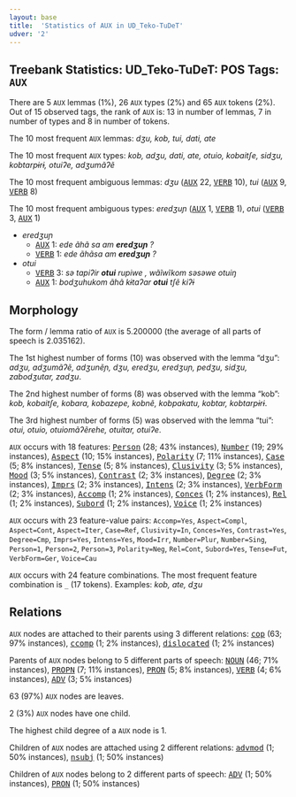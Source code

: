 ```yaml
---
layout: base
title:  'Statistics of AUX in UD_Teko-TuDeT'
udver: '2'
---
```


## Treebank Statistics: UD_Teko-TuDeT: POS Tags: `AUX`

There are 5 `AUX` lemmas (1%), 26 `AUX` types (2%) and 65 `AUX` tokens (2%).
Out of 15 observed tags, the rank of `AUX` is: 13 in number of lemmas, 7 in number of types and 8 in number of tokens.

The 10 most frequent `AUX` lemmas: <em>dʒu, kob, tui, dati, ate</em>

The 10 most frequent `AUX` types:  <em>kob, adʒu, dati, ate, otuio, kobaitʃe, sidʒu, kobtarpɨrɨ, otuiʔe, adʒumãʔẽ</em>

The 10 most frequent ambiguous lemmas: <em>dʒu</em> (<tt><a href="eme_tudet-pos-AUX.html">AUX</a></tt> 22, <tt><a href="eme_tudet-pos-VERB.html">VERB</a></tt> 10), <em>tui</em> (<tt><a href="eme_tudet-pos-AUX.html">AUX</a></tt> 9, <tt><a href="eme_tudet-pos-VERB.html">VERB</a></tt> 8)

The 10 most frequent ambiguous types:  <em>eredʒuɲ</em> (<tt><a href="eme_tudet-pos-AUX.html">AUX</a></tt> 1, <tt><a href="eme_tudet-pos-VERB.html">VERB</a></tt> 1), <em>otui</em> (<tt><a href="eme_tudet-pos-VERB.html">VERB</a></tt> 3, <tt><a href="eme_tudet-pos-AUX.html">AUX</a></tt> 1)


* <em>eredʒuɲ</em>
  * <tt><a href="eme_tudet-pos-AUX.html">AUX</a></tt> 1: <em>ede ãhã sa am <b>eredʒuɲ</b> ?</em>
  * <tt><a href="eme_tudet-pos-VERB.html">VERB</a></tt> 1: <em>ede ãhãsa am <b>eredʒuɲ</b> ?</em>
* <em>otui</em>
  * <tt><a href="eme_tudet-pos-VERB.html">VERB</a></tt> 3: <em>sə tapiʔir <b>otui</b> rupiwe , wãĩwĩkom səsəwe otuiŋ</em>
  * <tt><a href="eme_tudet-pos-AUX.html">AUX</a></tt> 1: <em>bodʒuhukom ãhã kɨtaʔar <b>otui</b> tʃẽ kiʔɨ</em>

## Morphology

The form / lemma ratio of `AUX` is 5.200000 (the average of all parts of speech is 2.035162).

The 1st highest number of forms (10) was observed with the lemma “dʒu”: <em>adʒu, adʒumãʔẽ, adʒunẽɲ, dʒu, eredʒu, eredʒuɲ, pedʒu, sidʒu, zabodʒutar, zadʒu</em>.

The 2nd highest number of forms (8) was observed with the lemma “kob”: <em>kob, kobaitʃe, kobara, kobazepe, kobnẽ, kobpakatu, kobtar, kobtarpɨrɨ</em>.

The 3rd highest number of forms (5) was observed with the lemma “tui”: <em>otui, otuio, otuiomãʔẽrehe, otuitar, otuiʔe</em>.

`AUX` occurs with 18 features: <tt><a href="eme_tudet-feat-Person.html">Person</a></tt> (28; 43% instances), <tt><a href="eme_tudet-feat-Number.html">Number</a></tt> (19; 29% instances), <tt><a href="eme_tudet-feat-Aspect.html">Aspect</a></tt> (10; 15% instances), <tt><a href="eme_tudet-feat-Polarity.html">Polarity</a></tt> (7; 11% instances), <tt><a href="eme_tudet-feat-Case.html">Case</a></tt> (5; 8% instances), <tt><a href="eme_tudet-feat-Tense.html">Tense</a></tt> (5; 8% instances), <tt><a href="eme_tudet-feat-Clusivity.html">Clusivity</a></tt> (3; 5% instances), <tt><a href="eme_tudet-feat-Mood.html">Mood</a></tt> (3; 5% instances), <tt><a href="eme_tudet-feat-Contrast.html">Contrast</a></tt> (2; 3% instances), <tt><a href="eme_tudet-feat-Degree.html">Degree</a></tt> (2; 3% instances), <tt><a href="eme_tudet-feat-Imprs.html">Imprs</a></tt> (2; 3% instances), <tt><a href="eme_tudet-feat-Intens.html">Intens</a></tt> (2; 3% instances), <tt><a href="eme_tudet-feat-VerbForm.html">VerbForm</a></tt> (2; 3% instances), <tt><a href="eme_tudet-feat-Accomp.html">Accomp</a></tt> (1; 2% instances), <tt><a href="eme_tudet-feat-Conces.html">Conces</a></tt> (1; 2% instances), <tt><a href="eme_tudet-feat-Rel.html">Rel</a></tt> (1; 2% instances), <tt><a href="eme_tudet-feat-Subord.html">Subord</a></tt> (1; 2% instances), <tt><a href="eme_tudet-feat-Voice.html">Voice</a></tt> (1; 2% instances)

`AUX` occurs with 23 feature-value pairs: `Accomp=Yes`, `Aspect=Compl`, `Aspect=Cont`, `Aspect=Iter`, `Case=Ref`, `Clusivity=In`, `Conces=Yes`, `Contrast=Yes`, `Degree=Cmp`, `Imprs=Yes`, `Intens=Yes`, `Mood=Irr`, `Number=Plur`, `Number=Sing`, `Person=1`, `Person=2`, `Person=3`, `Polarity=Neg`, `Rel=Cont`, `Subord=Yes`, `Tense=Fut`, `VerbForm=Ger`, `Voice=Cau`

`AUX` occurs with 24 feature combinations.
The most frequent feature combination is `_` (17 tokens).
Examples: <em>kob, ate, dʒu</em>


## Relations

`AUX` nodes are attached to their parents using 3 different relations: <tt><a href="eme_tudet-dep-cop.html">cop</a></tt> (63; 97% instances), <tt><a href="eme_tudet-dep-ccomp.html">ccomp</a></tt> (1; 2% instances), <tt><a href="eme_tudet-dep-dislocated.html">dislocated</a></tt> (1; 2% instances)

Parents of `AUX` nodes belong to 5 different parts of speech: <tt><a href="eme_tudet-pos-NOUN.html">NOUN</a></tt> (46; 71% instances), <tt><a href="eme_tudet-pos-PROPN.html">PROPN</a></tt> (7; 11% instances), <tt><a href="eme_tudet-pos-PRON.html">PRON</a></tt> (5; 8% instances), <tt><a href="eme_tudet-pos-VERB.html">VERB</a></tt> (4; 6% instances), <tt><a href="eme_tudet-pos-ADV.html">ADV</a></tt> (3; 5% instances)

63 (97%) `AUX` nodes are leaves.

2 (3%) `AUX` nodes have one child.

The highest child degree of a `AUX` node is 1.

Children of `AUX` nodes are attached using 2 different relations: <tt><a href="eme_tudet-dep-advmod.html">advmod</a></tt> (1; 50% instances), <tt><a href="eme_tudet-dep-nsubj.html">nsubj</a></tt> (1; 50% instances)

Children of `AUX` nodes belong to 2 different parts of speech: <tt><a href="eme_tudet-pos-ADV.html">ADV</a></tt> (1; 50% instances), <tt><a href="eme_tudet-pos-PRON.html">PRON</a></tt> (1; 50% instances)

